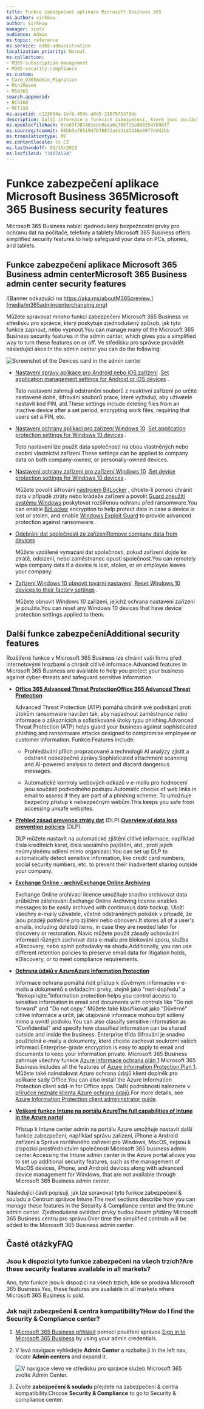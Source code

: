 ```yaml
---
title: Funkce zabezpečení aplikace Microsoft Business 365
ms.author: sirkkuw
author: Sirkkuw
manager: scotv
audience: Admin
ms.topic: reference
ms.service: o365-administration
localization_priority: Normal
ms.collection:
- M365-subscription-management
- M365-security-compliance
ms.custom:
- Core_O365Admin_Migration
- MiniMaven
- MSB365
search.appverid:
- BCS160
- MET150
ms.assetid: c123694a-1efb-459e-a8d5-2187975373dc
description: Další informace o funkcích zabezpečení, které jsou součástí Microsoft 365 Business.
ms.openlocfilehash: 6ce69f387461edc0eea6c705f15a9083547698ff
ms.sourcegitcommit: 66bb5af851947078872a4d31d3246e69f7dd42bb
ms.translationtype: MT
ms.contentlocale: cs-CZ
ms.lasthandoff: 05/15/2019
ms.locfileid: "34074524"
---
```

# <a name="microsoft-365-business-security-features"></a><span data-ttu-id="2f094-103">Funkce zabezpečení aplikace Microsoft Business 365</span><span class="sxs-lookup"><span data-stu-id="2f094-103">Microsoft 365 Business security features</span></span>

<span data-ttu-id="2f094-104">Microsoft 365 Business nabízí zjednodušený bezpečnostní prvky pro ochranu dat na počítače, telefony a tablety.</span><span class="sxs-lookup"><span data-stu-id="2f094-104">Microsoft 365 Business offers simplified security features to help safeguard your data on PCs, phones, and tablets.</span></span>
    
## <a name="microsoft-365-business-admin-center-security-features"></a><span data-ttu-id="2f094-105">Funkce zabezpečení aplikace Microsoft 365 Business admin center</span><span class="sxs-lookup"><span data-stu-id="2f094-105">Microsoft 365 Business admin center security features</span></span>

![Banner odkazující na https://aka.ms/aboutM365preview.](media/m365admincenterchanging.png)

<span data-ttu-id="2f094-107">Můžete spravovat mnoho funkcí zabezpečení Microsoft 365 Business ve středisku pro správce, který poskytuje zjednodušený způsob, jak tyto funkce zapnout, nebo vypnout.</span><span class="sxs-lookup"><span data-stu-id="2f094-107">You can manage many of the Microsoft 365 Business security features in the admin center, which gives you a simplified way to turn these features on or off.</span></span> <span data-ttu-id="2f094-108">Ve středisku pro správce provádět následující akce:</span><span class="sxs-lookup"><span data-stu-id="2f094-108">In the admin center you can do the following:</span></span>
  
![Screenshot of the Devices card in the admin center](media/9982e784-dbf9-4a76-a159-bb3e2e5aa23f.png)
  
- <span data-ttu-id="2f094-110">[Nastavení správy aplikace pro Android nebo iOS zařízení](app-protection-settings-for-android-and-ios.md) .</span><span class="sxs-lookup"><span data-stu-id="2f094-110">[Set application management settings for Android or iOS devices](app-protection-settings-for-android-and-ios.md) .</span></span> 
    
    <span data-ttu-id="2f094-111">Tato nastavení zahrnují odstranění souborů z neaktivní zařízení po určité nastavené době, šifrování souborů práce, které vyžadují, aby uživatelé nastavit kód PIN, atd.</span><span class="sxs-lookup"><span data-stu-id="2f094-111">These settings include deleting files from an inactive device after a set period, encrypting work files, requiring that users set a PIN, etc.</span></span>
    
- <span data-ttu-id="2f094-112">[Nastavení ochrany aplikací pro zařízení Windows 10](protection-settings-for-windows-10-devices.md) .</span><span class="sxs-lookup"><span data-stu-id="2f094-112">[Set application protection settings for Windows 10 devices](protection-settings-for-windows-10-devices.md) .</span></span> 
    
    <span data-ttu-id="2f094-113">Toto nastavení lze použít data společnosti na obou vlastněných nebo osobní vlastnictví zařízení.</span><span class="sxs-lookup"><span data-stu-id="2f094-113">These settings can be applied to company data on both company-owned, or personally-owned devices.</span></span>
    
- <span data-ttu-id="2f094-114">[Nastavení ochrany zařízení pro zařízení Windows 10](protection-settings-for-windows-10-pcs.md) .</span><span class="sxs-lookup"><span data-stu-id="2f094-114">[Set device protection settings for Windows 10 devices](protection-settings-for-windows-10-pcs.md) .</span></span> 
    
    <span data-ttu-id="2f094-115">Můžete povolit šifrování [nástrojem BitLocker](https://go.microsoft.com/fwlink/p/?linkid=871405) , chcete-li pomoci chránit data v případě ztráty nebo krádeže zařízení a povolit [Guard zneužití systému Windows](https://go.microsoft.com/fwlink/p/?linkid=871404) poskytovat rozšířenou ochranu před ransomware.</span><span class="sxs-lookup"><span data-stu-id="2f094-115">You can enable [BitLocker](https://go.microsoft.com/fwlink/p/?linkid=871405) encryption to help protect data in case a device is lost or stolen, and enable [Windows Exploit Guard](https://go.microsoft.com/fwlink/p/?linkid=871404) to provide advanced protection against ransomware.</span></span> 
    
- [<span data-ttu-id="2f094-116">Odebrání dat společnosti ze zařízení</span><span class="sxs-lookup"><span data-stu-id="2f094-116">Remove company data from devices</span></span>](remove-company-data.md)
    
    <span data-ttu-id="2f094-117">Můžete vzdálené vymazání dat společnosti, pokud zařízení dojde ke ztrátě, odcizení, nebo zaměstnanec opustí společnost.</span><span class="sxs-lookup"><span data-stu-id="2f094-117">You can remotely wipe company data if a device is lost, stolen, or an employee leaves your company.</span></span>
    
- <span data-ttu-id="2f094-118">[Zařízení Windows 10 obnovit tovární nastavení](reset-devices-to-factory-settings.md) .</span><span class="sxs-lookup"><span data-stu-id="2f094-118">[Reset Windows 10 devices to their factory settings](reset-devices-to-factory-settings.md) .</span></span> 
    
    <span data-ttu-id="2f094-119">Můžete obnovit Windows 10 zařízení, jejichž ochrana nastavení zařízení je použita.</span><span class="sxs-lookup"><span data-stu-id="2f094-119">You can reset any Windows 10 devices that have device protection settings applied to them.</span></span>
    
## <a name="additional-security-features"></a><span data-ttu-id="2f094-120">Další funkce zabezpečení</span><span class="sxs-lookup"><span data-stu-id="2f094-120">Additional security features</span></span> 

<span data-ttu-id="2f094-121">Rozšířené funkce v Microsoft 365 Business lze chránit vaši firmu před internetovými hrozbami a chránit citlivé informace.</span><span class="sxs-lookup"><span data-stu-id="2f094-121">Advanced features in Microsoft 365 Business are available to help you protect your business against cyber-threats and safeguard sensitive information.</span></span>
  
- <span data-ttu-id="2f094-122">**[Office 365 Advanced Threat Protection](https://support.office.com/article/e100fe7c-f2a1-4b7d-9e08-622330b83653)**</span><span class="sxs-lookup"><span data-stu-id="2f094-122">**[Office 365 Advanced Threat Protection](https://support.office.com/article/e100fe7c-f2a1-4b7d-9e08-622330b83653)**</span></span>
    
    <span data-ttu-id="2f094-123">Advanced Threat Protection (ATP) pomáhá chránit své podnikání proti útokům ransomware navržen tak, aby napadnout zaměstnance nebo informace o zákaznících a sofistikované útoky typu phishing.</span><span class="sxs-lookup"><span data-stu-id="2f094-123">Advanced Threat Protection (ATP) helps guard your business against sophisticated phishing and ransomware attacks designed to compromise employee or customer information.</span></span> <span data-ttu-id="2f094-124">Funkce:</span><span class="sxs-lookup"><span data-stu-id="2f094-124">Features include:</span></span>
    
  - <span data-ttu-id="2f094-125">Prohledávání příloh propracované a technologii AI analýzy zjistit a odstranit nebezpečné zprávy.</span><span class="sxs-lookup"><span data-stu-id="2f094-125">Sophisticated attachment scanning and AI-powered analysis to detect and discard dangerous messages.</span></span>
    
  - <span data-ttu-id="2f094-126">Automatické kontroly webových odkazů v e-mailu pro hodnocení jsou součástí podvodného postupu.</span><span class="sxs-lookup"><span data-stu-id="2f094-126">Automatic checks of web links in email to assess if they are part of a phishing scheme.</span></span> <span data-ttu-id="2f094-127">To umožňuje bezpečný přístup k nebezpečným webům.</span><span class="sxs-lookup"><span data-stu-id="2f094-127">This keeps you safe from accessing unsafe websites.</span></span>
    
- <span data-ttu-id="2f094-128">**[Přehled zásad prevence ztráty dat](https://support.office.com/article/1966b2a7-d1e2-4d92-ab61-42efbb137f5e)** (DLP).</span><span class="sxs-lookup"><span data-stu-id="2f094-128">**[Overview of data loss prevention policies](https://support.office.com/article/1966b2a7-d1e2-4d92-ab61-42efbb137f5e)** (DLP).</span></span> 
    
    <span data-ttu-id="2f094-129">DLP můžete nastavit na automatické zjištění citlivé informace, například čísla kreditních karet, čísla sociálního pojištění, atd., proti jejich neúmyslnému sdílení mimo organizaci.</span><span class="sxs-lookup"><span data-stu-id="2f094-129">You can set up DLP to automatically detect sensitive information, like credit card numbers, social security numbers, etc. to prevent their inadvertent sharing outside your company.</span></span>
    
- <span data-ttu-id="2f094-130">**[Exchange Online - archiv](https://products.office.com/exchange/microsoft-exchange-online-archiving-email)**</span><span class="sxs-lookup"><span data-stu-id="2f094-130">**[Exchange Online Archiving](https://products.office.com/exchange/microsoft-exchange-online-archiving-email)**</span></span>
    
    <span data-ttu-id="2f094-131">Exchange Online archivaci licence umožňuje snadno archivovat data průběžné zálohování.</span><span class="sxs-lookup"><span data-stu-id="2f094-131">Exchange Online Archiving license enables messages to be easily archived with continuous data backup.</span></span> <span data-ttu-id="2f094-132">Uloží všechny e-maily uživatele, včetně odstraněných položek v případě, že jsou později potřebné pro zjištění nebo obnovení.</span><span class="sxs-lookup"><span data-stu-id="2f094-132">It stores all of a user's emails, including deleted items, in case they are needed later for discovery or restoration.</span></span> <span data-ttu-id="2f094-133">Navíc můžete použít zásady uchovávání informací různých zachovat data e-mailu pro blokování sporu, služba eDiscovery, nebo splnit požadavky na shodu.</span><span class="sxs-lookup"><span data-stu-id="2f094-133">Additionally, you can use different retention policies to preserve email data for litigation holds, eDiscovery, or to meet compliance requirements.</span></span>
    
- <span data-ttu-id="2f094-134">**[Ochrana údajů v Azure](https://go.microsoft.com/fwlink/p/?linkid=871406)**</span><span class="sxs-lookup"><span data-stu-id="2f094-134">**[Azure Information Protection](https://go.microsoft.com/fwlink/p/?linkid=871406)**</span></span>
    
    <span data-ttu-id="2f094-135">Informace ochrana pomáhá řídit přístup k důvěrným informacím v e-mailu a dokumentů s ovládacími prvky, stejně jako "není dopředu" a "Nekopírujte."</span><span class="sxs-lookup"><span data-stu-id="2f094-135">Information protection helps you control access to sensitive information in email and documents with controls like "Do not forward" and "Do not copy."</span></span> <span data-ttu-id="2f094-136">Můžete také klasifikovat jako "Důvěrné" citlivé informace a určit, jak utajované informace mohou být sdíleny mimo a uvnitř podniku.</span><span class="sxs-lookup"><span data-stu-id="2f094-136">You can also classify sensitive information as "Confidential" and specify how classified information can be shared outside and inside the business.</span></span> <span data-ttu-id="2f094-137">Enterprise třída šifrování je snadno použitelná e-maily a dokumenty, které chcete zachovat soukromí vašich informací.</span><span class="sxs-lookup"><span data-stu-id="2f094-137">Enterprise-grade encryption is easy to apply to email and documents to keep your information private.</span></span> <span data-ttu-id="2f094-138">Microsoft 365 Business zahrnuje všechny funkce [Azure informace ochrana plán 1](https://go.microsoft.com/fwlink/p/?linkid=871407).</span><span class="sxs-lookup"><span data-stu-id="2f094-138">Microsoft 365 Business includes all the features of [Azure Information Protection Plan 1](https://go.microsoft.com/fwlink/p/?linkid=871407).</span></span> <span data-ttu-id="2f094-139">Můžete také nainstalovat Azure ochrana údajů klient doplněk pro aplikace sady Office.</span><span class="sxs-lookup"><span data-stu-id="2f094-139">You can also install the Azure Information Protection client add-in for Office apps.</span></span> <span data-ttu-id="2f094-140">Další podrobnosti naleznete v [příručce neznáte klienta Azure ochrana údajů](https://docs.microsoft.com/azure/information-protection/rms-client/client-admin-guide).</span><span class="sxs-lookup"><span data-stu-id="2f094-140">For more details, see [Azure Information Protection client admininstrator guide](https://docs.microsoft.com/azure/information-protection/rms-client/client-admin-guide).</span></span>
    
- <span data-ttu-id="2f094-141">**[Veškeré funkce Intune na portálu Azure](https://go.microsoft.com/fwlink/p/?linkid=871403)**</span><span class="sxs-lookup"><span data-stu-id="2f094-141">**[The full capabilities of Intune in the Azure portal](https://go.microsoft.com/fwlink/p/?linkid=871403)**</span></span>
    
    <span data-ttu-id="2f094-142">Přístup k Intune center admin na portálu Azure umožňuje nastavit další funkce zabezpečení, například správu zařízení, iPhone a Android zařízení a Správa rozšířeného zařízení pro Windows, MacOS, nejsou k dispozici prostřednictvím společnosti Microsoft 365 business admin center.</span><span class="sxs-lookup"><span data-stu-id="2f094-142">Accessing the Intune admin center in the Azure portal allows you to set up additional security features, such as the management of MacOS devices, iPhone, and Android devices along with advanced device management for Windows, that are not available through Microsoft 365 Business admin center.</span></span>
    
<span data-ttu-id="2f094-143">Následující části popisují, jak lze spravovat tyto funkce zabezpečení &amp; souladu a Centrum správce Intune.</span><span class="sxs-lookup"><span data-stu-id="2f094-143">The next sections describe how you can manage these features in the Security &amp; Compliance center and the Intune admin center.</span></span> <span data-ttu-id="2f094-144">Zjednodušené ovládací prvky budou časem přidány Microsoft 365 Business centru pro správu.</span><span class="sxs-lookup"><span data-stu-id="2f094-144">Over time the simplified controls will be added to the Microsoft 365 Business admin center.</span></span>
  
    
## <a name="faq"></a><span data-ttu-id="2f094-145">Časté otázky</span><span class="sxs-lookup"><span data-stu-id="2f094-145">FAQ</span></span>

 ### <a name="are-these-security-features-available-in-all-markets"></a><span data-ttu-id="2f094-146">Jsou k dispozici tyto funkce zabezpečení na všech trzích?</span><span class="sxs-lookup"><span data-stu-id="2f094-146">Are these security features available in all markets?</span></span>
  
<span data-ttu-id="2f094-147">Ano, tyto funkce jsou k dispozici na všech trzích, kde se prodává Microsoft 365 Business.</span><span class="sxs-lookup"><span data-stu-id="2f094-147">Yes, these features are available in all markets where Microsoft 365 Business is sold.</span></span>
  
### <a name="how-do-i-find-the-security-amp-compliance-center"></a><span data-ttu-id="2f094-148">Jak najít zabezpečení &amp; centra kompatibility?</span><span class="sxs-lookup"><span data-stu-id="2f094-148">How do I find the Security &amp; Compliance center?</span></span>
  
1. <span data-ttu-id="2f094-149">[Microsoft 365 Business přihlásit](https://portal.microsoft.com/) pomocí pověření správce.</span><span class="sxs-lookup"><span data-stu-id="2f094-149">[Sign in to Microsoft 365 Business](https://portal.microsoft.com/) by using your admin credentials.</span></span> 
    
2. <span data-ttu-id="2f094-150">V levá navigace vyhledejte **Admin Center** a rozbalte ji.</span><span class="sxs-lookup"><span data-stu-id="2f094-150">In the left nav, locate **Admin centers** and expand it.</span></span> 
    
    ![V navigace vlevo ve středisku pro správce služeb Microsoft 365 zvolte Admin Center.](media/fa4484f8-c637-45fd-a7bd-bdb3abfd6c03.png)
  
3. <span data-ttu-id="2f094-152">Zvolte **zabezpečení &amp; souladu** přejdete na zabezpečení &amp; centra kompatibility.</span><span class="sxs-lookup"><span data-stu-id="2f094-152">Choose **Security &amp; Compliance** to go to Security &amp; compliance center.</span></span>